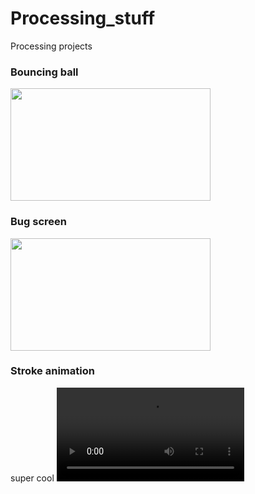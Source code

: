 # Processing_stuff
Processing projects

### Bouncing ball
<img src="https://user-images.githubusercontent.com/68009977/218803241-aa35b360-6318-44fa-8440-fdf297d1a7ba.png" width="320" height=180/>

### Bug screen
<img src="https://user-images.githubusercontent.com/68009977/218839210-02782a42-4bae-4722-9e9d-74240d808758.png" width="320" height=180/>

### Stroke animation
super cool
<video src='https://user-images.githubusercontent.com/68009977/219967365-bae4b662-12de-47cc-8b54-d62bdf7ccdc1.mp4'/>
